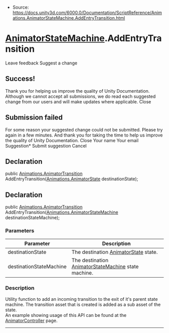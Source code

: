 * Source: https://docs.unity3d.com/6000.0/Documentation/ScriptReference/Animations.AnimatorStateMachine.AddEntryTransition.html

#  [AnimatorStateMachine](https://docs.unity3d.com/6000.0/Documentation/ScriptReference/Animations.AnimatorStateMachine.html).AddEntryTransition
Leave feedback
Suggest a change
## Success!
Thank you for helping us improve the quality of Unity Documentation. Although we cannot accept all submissions, we do read each suggested change from our users and will make updates where applicable.
Close
## Submission failed
For some reason your suggested change could not be submitted. Please <a>try again</a> in a few minutes. And thank you for taking the time to help us improve the quality of Unity Documentation.
Close
Your name Your email Suggestion* Submit suggestion
Cancel
## Declaration
public [Animations.AnimatorTransition](https://docs.unity3d.com/6000.0/Documentation/ScriptReference/Animations.AnimatorTransition.html) AddEntryTransition([Animations.AnimatorState](https://docs.unity3d.com/6000.0/Documentation/ScriptReference/Animations.AnimatorState.html) destinationState); 
## Declaration
public [Animations.AnimatorTransition](https://docs.unity3d.com/6000.0/Documentation/ScriptReference/Animations.AnimatorTransition.html) AddEntryTransition([Animations.AnimatorStateMachine](https://docs.unity3d.com/6000.0/Documentation/ScriptReference/Animations.AnimatorStateMachine.html) destinationStateMachine); 
### Parameters
Parameter | Description  
---|---  
destinationState | The destination [AnimatorState](https://docs.unity3d.com/6000.0/Documentation/ScriptReference/Animations.AnimatorState.html) state.  
destinationStateMachine | The destination [AnimatorStateMachine](https://docs.unity3d.com/6000.0/Documentation/ScriptReference/Animations.AnimatorStateMachine.html) state machine.  
### Description
Utility function to add an incoming transition to the exit of it's parent state machine.
The transition asset that is created is added as a sub asset of the state.  
An example showing usage of this API can be found at the [AnimatorController](https://docs.unity3d.com/6000.0/Documentation/ScriptReference/Animations.AnimatorController.html) page.
* * *
